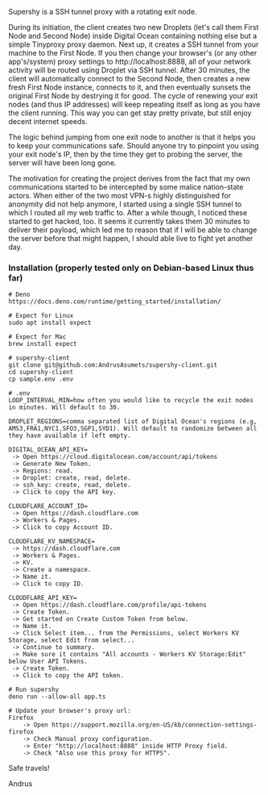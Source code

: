 Supershy is a SSH tunnel proxy with a rotating exit node.

During its initiation, the client creates two new Droplets (let's call them
First Node and Second Node) inside Digital Ocean containing nothing else but a
simple Tinyproxy proxy daemon. Next up, it creates a SSH tunnel from your
machine to the First Node. If you then change your browser's (or any other
app's/system) proxy settings to http://localhost:8888, all of your network
activity will be routed using Droplet via SSH tunnel. After 30 minutes, the
client will automatically connect to the Second Node, then creates a new fresh
First Node instance, connects to it, and then eventually sunsets the original
First Node by destrying it for good. The cycle of renewing your exit nodes (and
thus IP addresses) will keep repeating itself as long as you have the client
running. This way you can get stay pretty private, but still enjoy decent
internet speeds.

The logic behind jumping from one exit node to another is that it helps you to
keep your communications safe. Should anyone try to pinpoint you using your exit
node's IP, then by the time they get to probing the server, the server will have
been long gone.

The motivation for creating the project derives from the fact that my own
communications started to be intercepted by some malice nation-state actors.
When either of the two most VPN-s highly distinguished for anonymity did not
help anymore, I started using a single SSH tunnel to which I routed all my web
traffic to. After a while though, I noticed these started to get hacked, too. It
seems it currently takes them 30 minutes to deliver their payload, which led me
to reason that if I will be able to change the server before that might happen,
I should able live to fight yet another day.

### Installation (properly tested only on Debian-based Linux thus far)

```
# Deno
https://docs.deno.com/runtime/getting_started/installation/
```

```
# Expect for Linux
sudo apt install expect

# Expect for Mac
brew install expect
```

```
# supershy-client
git clone git@github.com:AndrusAsumets/supershy-client.git
cd supershy-client
cp sample.env .env
```

```
# .env
LOOP_INTERVAL_MIN=how often you would like to recycle the exit nodes in minutes. Will default to 30.

DROPLET_REGIONS=comma separated list of Digital Ocean's regions (e.g, AMS3,FRA1,NYC1,SFO3,SGP1,SYD1). Will default to randomize between all they have available if left empty.

DIGITAL_OCEAN_API_KEY=
 -> Open https://cloud.digitalocean.com/account/api/tokens
 -> Generate New Token.
 -> Regions: read.
 -> Droplet: create, read, delete.
 -> ssh_key: create, read, delete.
 -> Click to copy the API key.

CLOUDFLARE_ACCOUNT_ID=
 -> Open https://dash.cloudflare.com
 -> Workers & Pages.
 -> Click to copy Account ID.

CLOUDFLARE_KV_NAMESPACE=
 -> https://dash.cloudflare.com
 -> Workers & Pages.
 -> KV.
 -> Create a namespace.
 -> Name it.
 -> Click to copy ID.

CLOUDFLARE_API_KEY=
 -> Open https://dash.cloudflare.com/profile/api-tokens
 -> Create Token.
 -> Get started on Create Custom Token from below.
 -> Name it.
 -> Click Select item... from the Permissions, select Workers KV Storage, select Edit from select...
 -> Continue to summary.
 -> Make sure it contains "All accounts - Workers KV Storage:Edit" below User API Tokens.
 -> Create Token.
 -> Click to copy the API token.
```

```
# Run supershy
deno run --allow-all app.ts
```

```
# Update your browser's proxy url:
Firefox
	-> Open https://support.mozilla.org/en-US/kb/connection-settings-firefox
	-> Check Manual proxy configuration.
	-> Enter "http://localhost:8888" inside HTTP Proxy field.
	-> Check "Also use this proxy for HTTPS".
```

Safe travels!

Andrus
